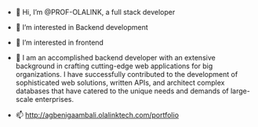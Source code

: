 - 👋 Hi, I’m @PROF-OLALINK, a full stack developer
- 👀 I’m interested in Backend development
- 🌱 I’m interested in frontend
- 💞️ I am an accomplished backend developer with an extensive background in crafting cutting-edge web applications for big organizations. I have successfully contributed to the development of sophisticated web solutions, written APIs, and architect complex databases that have catered to the unique needs and demands of large-scale enterprises. 

- 📫 http://agbenigaambali.olalinktech.com/portfolio

<!---
PROF-OLALINK/PROF-OLALINK is a ✨ special ✨ repository because its `README.md` (this file) appears on your GitHub profile.
You can click the Preview link to take a look at your changes.
--->
